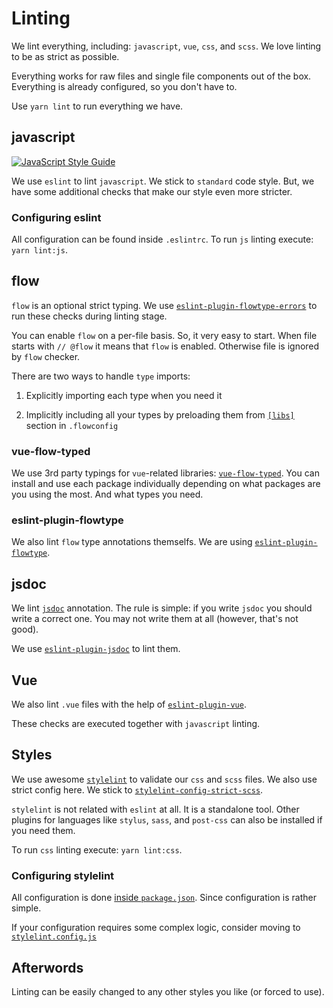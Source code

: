 # Linting

We lint everything, including: `javascript`, `vue`, `css`, and `scss`.
We love linting to be as strict as possible.

Everything works for raw files and single file components out of the box.
Everything is already configured, so you don't have to.

Use `yarn lint` to run everything we have.

## javascript

[![JavaScript Style Guide][svg]](https://github.com/standard/standard)

We use `eslint` to lint `javascript`. We stick to `standard` code style.
But, we have some additional checks that make our style even more stricter.

### Configuring eslint

All configuration can be found inside `.eslintrc`.
To run `js` linting execute: `yarn lint:js`.

## flow

`flow` is an optional strict typing.
We use [`eslint-plugin-flowtype-errors`](https://www.npmjs.com/package/eslint-plugin-flowtype-errors) 
to run these checks during linting stage.

You can enable `flow` on a per-file basis. So, it very easy to start.
When file starts with `// @flow` it means that `flow` is enabled. 
Otherwise file is ignored by `flow` checker.

There are two ways to handle `type` imports:

1. Explicitly importing each type when you need it

2. Implicitly including all your types by preloading them 
   from [`[libs]`](https://flow.org/en/docs/config/libs/) 
   section in `.flowconfig`

### vue-flow-typed

We use 3rd party typings for `vue`-related libraries: [`vue-flow-typed`](https://github.com/sobolevn/vue-flow-typed).
You can install and use each package individually depending on what 
packages are you using the most. And what types you need.

### eslint-plugin-flowtype

We also lint `flow` type annotations themselfs. 
We are using [`eslint-plugin-flowtype`][eslint-plugin-flowtype].

## jsdoc

We lint [`jsdoc`](http://usejsdoc.org/) annotation. 
The rule is simple: if you write `jsdoc` you should write a correct one.
You may not write them at all (however, that's not good).

We use [`eslint-plugin-jsdoc`](https://github.com/gajus/eslint-plugin-jsdoc) 
to lint them.

## Vue

We also lint `.vue` files with the help of [`eslint-plugin-vue`](https://github.com/vuejs/eslint-plugin-vue).

These checks are executed together with `javascript` linting.

## Styles

We use awesome [`stylelint`](https://github.com/stylelint/stylelint) 
to validate our `css` and `scss` files.
We also use strict config here. 
We stick to [`stylelint-config-strict-scss`](https://github.com/wemake-services/stylelint-config-strict-scss).

`stylelint` is not related with `eslint` at all. It is a standalone tool.
Other plugins for languages like `stylus`, `sass`, 
and `post-css` can also be installed if you need them.

To run `css` linting execute: `yarn lint:css`.

### Configuring stylelint

All configuration is done [inside `package.json`](configuration.md#stylelint). 
Since configuration is rather simple.

If your configuration requires some complex logic, 
consider moving to [`stylelint.config.js`][stylelint.config.js]

## Afterwords

Linting can be easily changed to any other styles you like (or forced to use).

[svg]: https://cdn.rawgit.com/standard/standard/master/badge.svg
[eslint-plugin-flowtype]: https://github.com/gajus/eslint-plugin-flowtype
[stylelint.config.js]: https://github.com/stylelint/stylelint/blob/master/docs/user-guide/configuration.md
